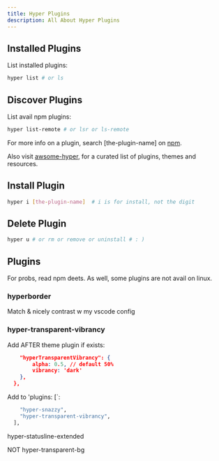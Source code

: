 ```yaml
---
title: Hyper Plugins
description: All About Hyper Plugins
---
```


## Installed Plugins

List installed plugins:

```bash
hyper list # or ls
```

## Discover Plugins

List avail npm plugins:

```bash
hyper list-remote # or lsr or ls-remote
```

For more info on a plugin, search [the-plugin-name] on [npm](https://www.npmjs.com/).

Also visit [awsome-hyper](https://github.com/bnb/awesome-hyper), for a curated list of plugins, themes and resources.

## Install Plugin

```bash
hyper i [the-plugin-name]  # i is for install, not the digit
```

## Delete Plugin

```bash
hyper u # or rm or remove or uninstall # : )
```

## Plugins

For probs, read npm deets.  As well, some plugins are not avail on linux.

### hyperborder 

Match & nicely contrast w my vscode config

### hyper-transparent-vibrancy

Add AFTER theme plugin if exists:

```json
	"hyperTransparentVibrancy": {
		alpha: 0.5, // default 50%
		vibrancy: 'dark'
	},
  },
```

Add to 'plugins: [`:
```bash
    "hyper-snazzy",
    "hyper-transparent-vibrancy",
  ],
```

hyper-statusline-extended

NOT
hyper-transparent-bg 
